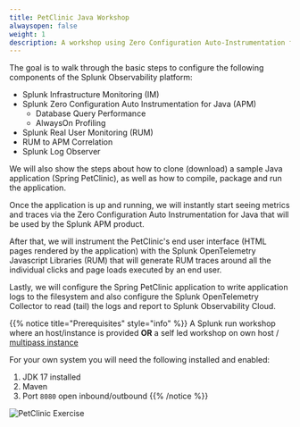 ```yaml
---
title: PetClinic Java Workshop
alwaysopen: false
weight: 1
description: A workshop using Zero Configuration Auto-Instrumentation for Java
---
```


The goal is to walk through the basic steps to configure the following components of the Splunk Observability platform:

* Splunk Infrastructure Monitoring (IM)
* Splunk Zero Configuration Auto Instrumentation for Java (APM)
  * Database Query Performance
  * AlwaysOn Profiling
* Splunk Real User Monitoring (RUM)
* RUM to APM Correlation
* Splunk Log Observer

We will also show the steps about how to clone (download) a sample Java application (Spring PetClinic), as well as how to compile, package and run the application.

Once the application is up and running, we will instantly start seeing metrics and traces via the Zero Configuration Auto Instrumentation for Java that will be used by the Splunk APM product.

After that, we will instrument the PetClinic's end user interface (HTML pages rendered by the application) with the Splunk OpenTelemetry Javascript Libraries (RUM) that will generate RUM traces around all the individual clicks and page loads executed by an end user.

Lastly, we will configure the Spring PetClinic application to write application logs to the filesystem and also configure the Splunk OpenTelemetry Collector to read (tail) the logs and report to Splunk Observability Cloud.

{{% notice title="Prerequisites" style="info" %}}
A Splunk run workshop where an host/instance is provided  **OR** a self led workshop on own host / [multipass instance](https://github.com/splunk/observability-workshop/tree/main/multipass)

For your own system you will need the following installed and enabled:

1. JDK 17 installed
2. Maven
3. Port `8080` open inbound/outbound
{{% /notice %}}

![PetClinic Exercise](images/petclinic-exercise.png)
